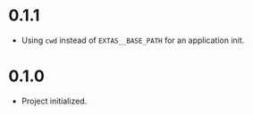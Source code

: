 # 0.1.1

- Using `cwd` instead of `EXTAS__BASE_PATH` for an application init.

# 0.1.0

- Project initialized.